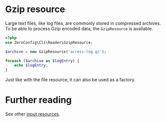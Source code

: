 # Gzip resource

Large text files, like log files, are commonly stored in compressed archives.
To be able to process Gzip encoded data, the `GzipResource` is available.

```php
<?php
use ZeroConfig\Cli\Reader\GzipResource;

$archive = new GzipResource('access-log.gz');

foreach ($archive as $logEntry) {
    echo $logEntry;
}
```

Just like with the file resource, it can also be used as a factory.

# Further reading

See other [input resources](../input.md).
